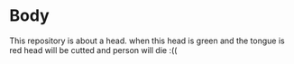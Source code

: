# Body
This repository is about a head. when this head is green and the tongue is red head will be cutted and person will die :((
